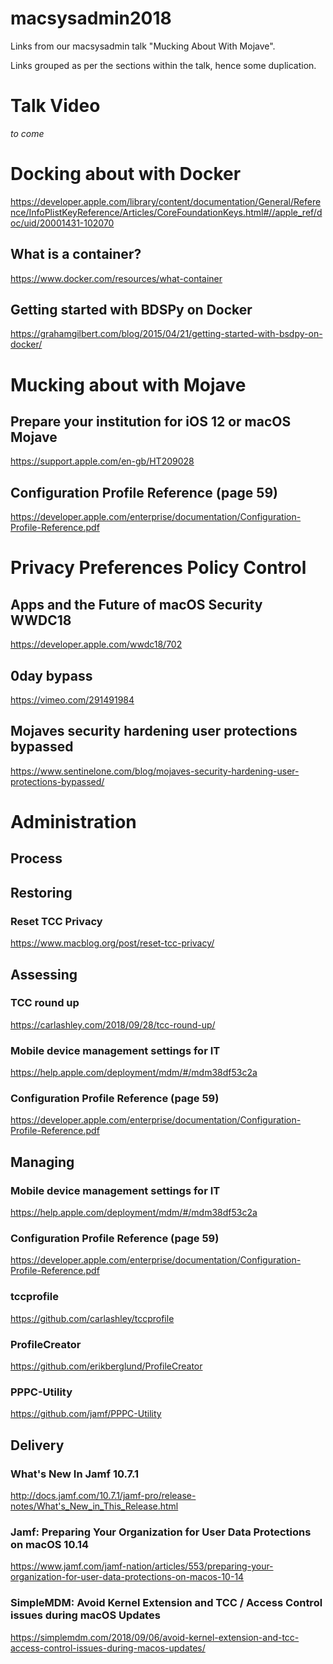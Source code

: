 # macsysadmin2018
Links from our macsysadmin talk "Mucking About With Mojave".

Links grouped as per the sections within the talk, hence some duplication.

# Talk Video

_to come_

# Docking about with Docker
https://developer.apple.com/library/content/documentation/General/Reference/InfoPlistKeyReference/Articles/CoreFoundationKeys.html#//apple_ref/doc/uid/20001431-102070

## What is a container?
https://www.docker.com/resources/what-container

## Getting started with BDSPy on Docker
https://grahamgilbert.com/blog/2015/04/21/getting-started-with-bsdpy-on-docker/

# Mucking about with Mojave

## Prepare your institution for iOS 12 or macOS Mojave
https://support.apple.com/en-gb/HT209028

## Configuration Profile Reference (page 59)
https://developer.apple.com/enterprise/documentation/Configuration-Profile-Reference.pdf

# Privacy Preferences Policy Control

## Apps and the Future of macOS Security WWDC18
https://developer.apple.com/wwdc18/702

## 0day bypass
https://vimeo.com/291491984

## Mojaves security hardening user protections bypassed
https://www.sentinelone.com/blog/mojaves-security-hardening-user-protections-bypassed/

# Administration

## Process

## Restoring
### Reset TCC Privacy
https://www.macblog.org/post/reset-tcc-privacy/

## Assessing
### TCC round up
https://carlashley.com/2018/09/28/tcc-round-up/

### Mobile device management settings for IT
https://help.apple.com/deployment/mdm/#/mdm38df53c2a

### Configuration Profile Reference (page 59)
https://developer.apple.com/enterprise/documentation/Configuration-Profile-Reference.pdf

## Managing

### Mobile device management settings for IT
https://help.apple.com/deployment/mdm/#/mdm38df53c2a

### Configuration Profile Reference (page 59)
https://developer.apple.com/enterprise/documentation/Configuration-Profile-Reference.pdf

### tccprofile
https://github.com/carlashley/tccprofile

### ProfileCreator
https://github.com/erikberglund/ProfileCreator

### PPPC-Utility
https://github.com/jamf/PPPC-Utility

## Delivery

### What's New In Jamf 10.7.1
http://docs.jamf.com/10.7.1/jamf-pro/release-notes/What's_New_in_This_Release.html

### Jamf: Preparing Your Organization for User Data Protections on macOS 10.14
https://www.jamf.com/jamf-nation/articles/553/preparing-your-organization-for-user-data-protections-on-macos-10-14

### SimpleMDM: Avoid Kernel Extension and TCC / Access Control issues during macOS Updates
https://simplemdm.com/2018/09/06/avoid-kernel-extension-and-tcc-access-control-issues-during-macos-updates/
